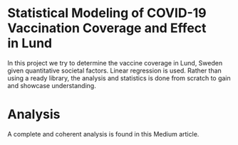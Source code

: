 # Statistical Modeling of COVID-19 Vaccination Coverage and Effect in Lund
In this project we try to determine the vaccine coverage in Lund, Sweden given quantitative societal factors. Linear regression is used. Rather than using a ready library, the analysis and statistics is done from scratch to gain and showcase understanding.

# Analysis
A complete and coherent analysis is found in this Medium article.
